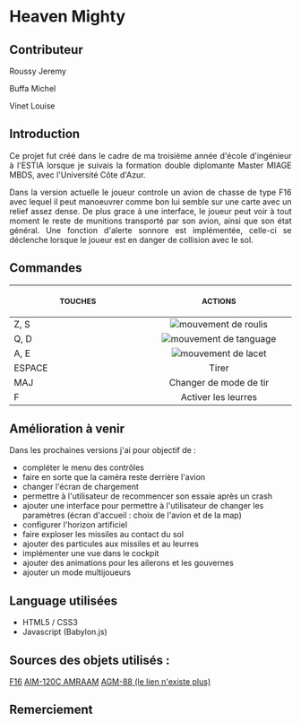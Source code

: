 <h1>Heaven Mighty</h1>

<h2>Contributeur</h2>

<p>Roussy Jeremy</p>
<p>Buffa Michel</p>
<p>Vinet Louise</p>

<h2>Introduction</h2>

<div align="justify">
  <p>Ce projet fut créé dans le cadre de ma troisième année d'école d'ingénieur à l'ESTIA lorsque je suivais la formation double diplomante Master MIAGE MBDS, avec l'Université Côte d'Azur.</p>
  <p>Dans la version actuelle le joueur controle un avion de chasse de type F16 avec lequel il peut manoeuvrer comme bon lui semble sur une carte avec un relief assez dense. De plus grace à une interface, le joueur peut voir à tout moment le reste de munitions transporté par son avion, ainsi que son état général. Une fonction d'alerte sonnore est implémentée, celle-ci se déclenche lorsque le joueur est en danger de collision avec le sol.</p>
</div>

<h2>Commandes</h2>

<table>
    <thead>
        <tr>
            <th align="center">
              <img width="500">
              <p> 
                <small>TOUCHES</small>
              </p>
            </th>
            <th align="center">
              <img width="500">
              <p> 
                <small>ACTIONS</small>
              </p>
            </th>
        </tr>
    </thead>
    <tbody>
        <tr>
            <td>Z, S</td>
            <td align="center"><img src = "https://upload.wikimedia.org/wikipedia/commons/thumb/c/cc/Aileron_roll.gif/270px-Aileron_roll.gif" title = "mouvement de roulis" alt = "mouvement de roulis"></td>
        </tr>
        <tr>
            <td>Q, D</td>
            <td align="center"><img src = "https://upload.wikimedia.org/wikipedia/commons/thumb/e/ec/Aileron_pitch.gif/270px-Aileron_pitch.gif" title = "mouvement de tanguage" alt = "mouvement de tanguage"></td>
        </tr>
        <tr>
            <td>A, E</td>
            <td align="center"><img src = "https://upload.wikimedia.org/wikipedia/commons/thumb/9/96/Aileron_yaw.gif/270px-Aileron_yaw.gif" title = "mouvement de lacet" alt = "mouvement de lacet"></td>
        </tr>
        <tr>
            <td>ESPACE</td>
            <td align="center">Tirer</td>
        </tr>
        <tr>
            <td>MAJ</td>
            <td align="center">Changer de mode de tir</td>
        </tr>
        <tr>
            <td>F</td>
            <td align="center">Activer les leurres</td>
        </tr>
    </tbody>
</table>

<h2>Amélioration à venir</h2>

<p>Dans les prochaines versions j'ai pour objectif de :</p>
<ul>
  <li>compléter le menu des contrôles</li>
  <li>faire en sorte que la caméra reste derrière l'avion</li>
  <li>changer l'écran de chargement</li>
  <li>permettre à l'utilisateur de recommencer son essaie après un crash</li>
  <li>ajouter une interface pour permettre à l'utilisateur de changer les paramètres (écran d'accueil : choix de l'avion et de la map)</li>
  <li>configurer l'horizon artificiel</li>
  <li>faire exploser les missiles au contact du sol</li>
  <li>ajouter des particules aux missiles et au leurres</li>
  <li>implémenter une vue dans le cockpit</li>
  <li>ajouter des animations pour les ailerons et les gouvernes</li>
  <li>ajouter un mode multijoueurs</li>
</ul>

<h2>Language utilisées</h2>

<ul>
  <li>HTML5 / CSS3</li>
  <li>Javascript (Babylon.js)</li>
</ul>

<h2>Sources des objets utilisés :</h2>

<a href="https://sketchfab.com/3d-models/f-16-b61ad1fce1934784b2338d740ea282d9" title="link to F16 model">F16</a>
<a href="https://sketchfab.com/3d-models/aim-120c-amraam-62b79b0f76e44684ad43adcc2ae3cdb9" title="link to AIM-120C AMRAAM model">AIM-120C AMRAAM</a>
<a href="" title="link to AGM-88 model">AGM-88 (le lien n'existe plus)</a>

<h2>Remerciement</h2>
